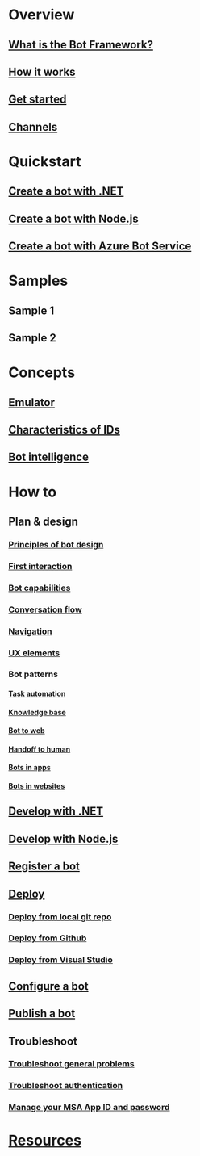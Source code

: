 # Overview
## [What is the Bot Framework?](bot-framework-overview.md)
## [How it works](bot-framework-overview-how-it-works.md)
<!-- ## [Bot scenarios](bot-framework-overview-scenarios.md)-->
<!-- ## [Core concepts](bot-framework-concepts-overview.md)-->
## [Get started](bot-framework-botbuilder-overview.md)
## [Channels]()
<!-- ## [Try it out](bot-framework-sample-bot.md)-->
# Quickstart
## [Create a bot with .NET](~/dotnet/getstarted.md)
## [Create a bot with Node.js](~/nodejs/getstarted.md)
## [Create a bot with Azure Bot Service](~/azure-bot-service/getstarted.md)
# Samples
## Sample 1
## Sample 2
# Concepts
## [Emulator](~/debug-bots-emulator.md)
## [Characteristics of IDs](~/resources-identifiers-guide.md)
## [Bot intelligence](~/intelligent-bots.md)
<!-- REMOVE when complete transition is complete
### [Overview](~/intelligent-bots.md)
### [Language](bot-framework-intelligence-language.md)
### [Vision](bot-framework-intelligence-vision.md)
### [Speech](bot-framework-intelligence-speech.md)
### [Knowledge](bot-framework-intelligence-knowledge.md)
### [Search](bot-framework-intelligence-search.md)
### [Location Control](bot-framework-intelligence-location-control.md) -->
<!--# Build with Azure Bot Service
## [Overview](~/azure-bot-service/overview.md)
## [Debug your bot](~/azure-bot-service/debug.md)
## Templates
### [Overview](~/azure-bot-service/templates-overview.md)
### [Basic bot](~/azure-bot-service/basic-bot.md)
### [Form bot](~/azure-bot-service/form-bot.md)
### [Language understanding bot](~/azure-bot-service/natural-language-bot.md)
### [Proactive bot](~/azure-bot-service/proactive-bot.md)
### [Question and answer bot](~/azure-bot-service/question-and-answer-bot.md)-->
# How to
## Plan & design
### [Principles of bot design](~/design/principles.md)
### [First interaction](~/design/core-greeting.md)
### [Bot capabilities](~/design/capabilities.md)
### [Conversation flow](~/design/core-dialogs.md)
### [Navigation](~/design/core-navigation.md)
### [UX elements](~/design/core-ux-elements.md)
### Bot patterns
#### [Task automation](~/design/patterns-task.md)
#### [Knowledge base](~/design/patterns-knowledge-base.md)
#### [Bot to web](~/design/patterns-bot-to-web.md)
#### [Handoff to human](~/design/patterns-human-handoff.md)
#### [Bots in apps](~/design/patterns-bot-in-app.md)
#### [Bots in websites](~/design/patterns-bot-in-website.md)
## [Develop with .NET](dotnet/)
## [Develop with Node.js](nodejs/)
## [Register a bot](~/portal-register-bot.md)
## [Deploy](~/publish-bot-overview.md)
### [Deploy from local git repo](~/deploy-bot-local-git.md)
### [Deploy from Github](~/deploy-bot-github.md)
### [Deploy from Visual Studio](~/deploy-bot-visual-studio.md)
## [Configure a bot](~/portal-configure-channels.md)
<!--### [Set up continuous integration](~/azure-bot-service/continuous-integration.md)-->
## [Publish a bot](~/portal-submit-bot-directory.md)
## Troubleshoot
### [Troubleshoot general problems](bot-framework-troubleshooting-guide.md)
### [Troubleshoot authentication](bot-framework-troubleshooting-auth.md)
### [Manage your MSA App ID and password](~/azure-bot-service/manage-msa-app-ID.md)
# [Resources](resources/TOC.md)

